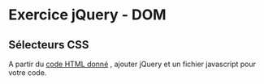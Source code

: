 # Exercice jQuery - DOM

## Sélecteurs CSS

A partir du [code HTML donné](resources/jqueryDomTraining.html) , ajouter jQuery et un fichier javascript pour votre code.
<!--stackedit_data:
eyJoaXN0b3J5IjpbLTE0MDgxOTQ5MjBdfQ==
-->